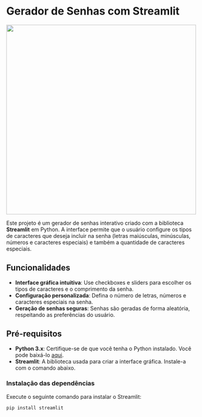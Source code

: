 # Gerador de Senhas com Streamlit


<img style="width: 500px" alt="" src="https://i.imgur.com/tyNeStN.png">

Este projeto é um gerador de senhas interativo criado com a biblioteca **Streamlit** em Python. A interface permite que o usuário configure os tipos de caracteres que deseja incluir na senha (letras maiúsculas, minúsculas, números e caracteres especiais) e também a quantidade de caracteres especiais.

## Funcionalidades

- **Interface gráfica intuitiva**: Use checkboxes e sliders para escolher os tipos de caracteres e o comprimento da senha.
- **Configuração personalizada**: Defina o número de letras, números e caracteres especiais na senha.
- **Geração de senhas seguras**: Senhas são geradas de forma aleatória, respeitando as preferências do usuário.

## Pré-requisitos

- **Python 3.x**: Certifique-se de que você tenha o Python instalado. Você pode baixá-lo [aqui](https://www.python.org/downloads/).
- **Streamlit**: A biblioteca usada para criar a interface gráfica. Instale-a com o comando abaixo.

### Instalação das dependências

Execute o seguinte comando para instalar o Streamlit:

```bash
pip install streamlit
